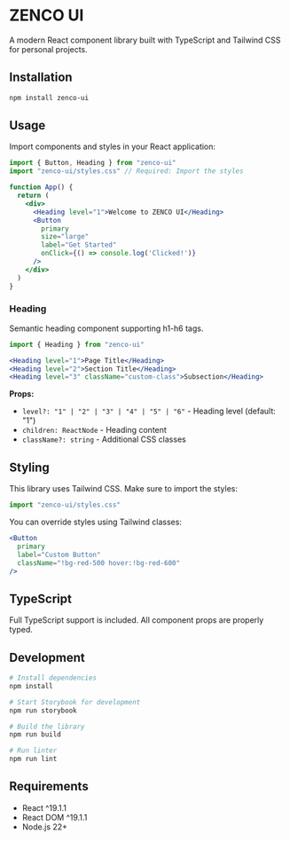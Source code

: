 # ZENCO UI

A modern React component library built with TypeScript and Tailwind CSS for personal projects.

## Installation

```bash
npm install zenco-ui
```

## Usage

Import components and styles in your React application:

```jsx
import { Button, Heading } from "zenco-ui"
import "zenco-ui/styles.css" // Required: Import the styles

function App() {
  return (
    <div>
      <Heading level="1">Welcome to ZENCO UI</Heading>
      <Button 
        primary 
        size="large" 
        label="Get Started" 
        onClick={() => console.log('Clicked!')}
      />
    </div>
  )
}
```

### Heading

Semantic heading component supporting h1-h6 tags.

```jsx
import { Heading } from "zenco-ui"

<Heading level="1">Page Title</Heading>
<Heading level="2">Section Title</Heading>
<Heading level="3" className="custom-class">Subsection</Heading>
```

**Props:**
- `level?: "1" | "2" | "3" | "4" | "5" | "6"` - Heading level (default: "1")
- `children: ReactNode` - Heading content
- `className?: string` - Additional CSS classes

## Styling

This library uses Tailwind CSS. Make sure to import the styles:

```jsx
import "zenco-ui/styles.css"
```

You can override styles using Tailwind classes:

```jsx
<Button 
  primary 
  label="Custom Button" 
  className="!bg-red-500 hover:!bg-red-600" 
/>
```

## TypeScript

Full TypeScript support is included. All component props are properly typed.

## Development

```bash
# Install dependencies
npm install

# Start Storybook for development
npm run storybook

# Build the library
npm run build

# Run linter
npm run lint
```

## Requirements

- React ^19.1.1
- React DOM ^19.1.1
- Node.js 22+
